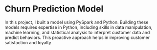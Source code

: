 # Churn Prediction Model
 In this project, I built a model using PySpark and Python. Building these models requires expertise in Python, including skills in data manipulation, machine learning, and statistical analysis to interpret customer data and predict behaviors. This proactive approach helps in improving customer satisfaction and loyalty
